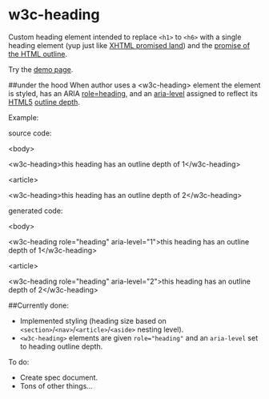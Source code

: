 w3c-heading
============

Custom heading element intended to replace `<h1>` to `<h6>` with a single heading element (yup just like [XHTML <h> promised land](http://www.w3.org/TR/xhtml2/mod-structural.html#sec_8.5.)) and the [promise of the HTML outline](http://blog.paciellogroup.com/2013/10/html5-document-outline/).

Try the [demo page](http://thepaciellogroup.github.io/w3c-heading/).

##under the hood
When author uses a &lt;w3c-heading> element the element is styled, has an ARIA [role=heading](http://www.w3.org/TR/wai-aria/roles#heading), and an [aria-level](http://www.w3.org/TR/wai-aria/states_and_properties#aria-level) assigned to reflect its [HTML5](http://www.w3.org/html/wg/drafts/html/master/) [outline depth](http://www.w3.org/html/wg/drafts/html/master/sections.html#outline-depth).

Example:

source code:

&lt;body>

&lt;w3c-heading>this heading has an outline depth of 1&lt;/w3c-heading>

 &lt;article>
 
  &lt;w3c-heading>this heading has an outline depth of 2&lt;/w3c-heading>

generated code:

&lt;body>

&lt;w3c-heading role="heading" aria-level="1">this heading has an outline depth of 1&lt;/w3c-heading>

 &lt;article>
 
  &lt;w3c-heading role="heading" aria-level="2">this heading has an outline depth of 2&lt;/w3c-heading>


##Currently done:

* Implemented styling (heading size based on `<section>`/`<nav>`/`<article>`/`<aside>` nesting level).
* `<w3c-heading>` elements are given `role="heading"` and an `aria-level` set to heading outline depth.

To do:

* Create spec document.
* Tons of other things...
